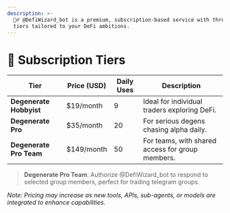 ```yaml
---
description: >-
  🧙‍♂️ @DefiWizard_bot is a premium, subscription-based service with three
  tiers tailored to your DeFi ambitions.
---
```


# 🥇 Subscription Tiers

| Tier                    | Price (USD) | Daily Uses | Description                                      |
| ----------------------- | ----------- | ---------- | ------------------------------------------------ |
| **Degenerate Hobbyist** | $19/month   | 9          | Ideal for individual traders exploring DeFi.     |
| **Degenerate Pro**      | $35/month   | 20         | For serious degens chasing alpha daily.          |
| **Degenerate Pro Team** | $149/month  | 50         | For teams, with shared access for group members. |

> **Degenerate Pro Team**: Authorize @DefiWizard\_bot to respond to selected group members, perfect for trading telegram groups.

_Note: Pricing may increase as new tools, APIs, sub-agents, or models are integrated to enhance capabilities._
